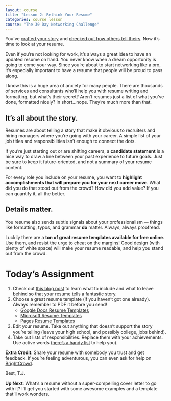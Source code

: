 ```yaml
---
layout: course
title: "Lesson 2: Rethink Your Resume"
categories: course lesson
course: "The 30 Day Networking Challenge"
---
```


You’ve [crafted your story][worksheet] and [checked out how others tell theirs][stories]. Now it’s time to look at your resume.

Even if you’re not looking for work, it’s always a great idea to have an updated resume on hand. You never know when a dream opportunity is going to come your way. Since you’re about to start networking like a pro, it’s especially important to have a resume that people will be proud to pass along.

I know this is a huge area of anxiety for many people. There are thousands of services and consultants who’ll help you with resume writing and formatting,  but what’s their secret?  Aren’t resumes just a list of what you’ve done, formatted nicely? In short...nope. They’re much more than that.

## It’s all about the story.

Resumes are about telling a story that make it obvious to recruiters and hiring managers where you’re going with your career. A simple list of your job titles and responsibilities isn’t enough to connect the dots.

If you’re just starting out or are shifting careers, a **candidate statement** is a nice way to draw a line between your past experience to future goals. Just be sure to keep it future-oriented, and not a summary of your resume content.

For every role you include on your resume, you want to **highlight accomplishments that will prepare you for your next career move**. What did you do that stood out from the crowd? How did you add value? If you can quantify it, all the better.

## Details matter.

You resume also sends subtle signals about your professionalism — things like formatting, typos, and grammar **do** matter.  Always, always proofread.

Luckily there are a **ton of great resume templates available for free online**. Use them, and resist the urge to cheat on the margins! Good design (with plenty of white space) will make your resume readable, and help you stand out from the crowd.

# Today’s Assignment

1. Check out [this blog post][blog] to learn what to include and what to leave behind so that your resume tells a fantastic story.
2. Choose a great resume template (if you haven’t got one already). Always remember to PDF it before you send!
    - [Google Docs Resume Templates][google]
    - [Microsoft Resume Templates][microsoft]
    - [Pages Resume Templates][pages]
3. Edit your resume. Take out anything that doesn’t support the story you’re telling (leave your high school, and possibly college, jobs behind).
4. Take out lists of responsibilities. Replace them with your achievements. Use active words ([here’s a handy list][action words] to help you).

**Extra Credit**: Share your resume with somebody you trust and get feedback. If you’re feeling adventurous, you can even ask for help on [BrightCrowd].

Best,
T.J.

**Up Next**: What’s a resume without a super-compelling cover letter to go with it? I’ll get you started with some awesome examples and a template that’ll work wonders.

[BrightCrowd]: https://brightcrowd.com
[worksheet]: https://blog.brightcrowd.us/courses/better-job-30-days/lesson-01-worksheet.pdf
[google]: https://docs.google.com/document/u/0/?ftv=1&tgif=c#
[microsoft]: https://templates.office.com/en-us/Resumes-and-Cover-Letters
[pages]: https://www.template.net/business/resume/resume-templates-for-mac/
[action words]: http://career.opcd.wfu.edu/files/2011/05/Action-Verbs-for-Resumes.pdf
[blog]: https://blog.brightcrowd.us/urgent-resume-questions
[stories]: https://docs.google.com/document/d/1XVrsVAQsVVhfp7rBx_2DLmjvbTeNlUWFl9TE7F-K09k/edit
